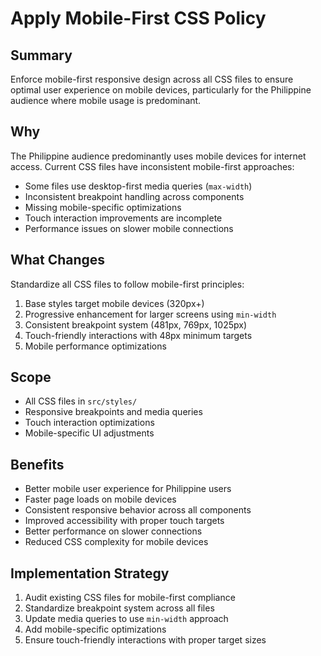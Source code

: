# Apply Mobile-First CSS Policy

## Summary
Enforce mobile-first responsive design across all CSS files to ensure optimal user experience on mobile devices, particularly for the Philippine audience where mobile usage is predominant.

## Why
The Philippine audience predominantly uses mobile devices for internet access. Current CSS files have inconsistent mobile-first approaches:
- Some files use desktop-first media queries (`max-width`)
- Inconsistent breakpoint handling across components
- Missing mobile-specific optimizations
- Touch interaction improvements are incomplete
- Performance issues on slower mobile connections

## What Changes
Standardize all CSS files to follow mobile-first principles:
1. Base styles target mobile devices (320px+)
2. Progressive enhancement for larger screens using `min-width`
3. Consistent breakpoint system (481px, 769px, 1025px)
4. Touch-friendly interactions with 48px minimum targets
5. Mobile performance optimizations

## Scope
- All CSS files in `src/styles/`
- Responsive breakpoints and media queries
- Touch interaction optimizations
- Mobile-specific UI adjustments

## Benefits
- Better mobile user experience for Philippine users
- Faster page loads on mobile devices
- Consistent responsive behavior across all components
- Improved accessibility with proper touch targets
- Better performance on slower connections
- Reduced CSS complexity for mobile devices

## Implementation Strategy
1. Audit existing CSS files for mobile-first compliance
2. Standardize breakpoint system across all files
3. Update media queries to use `min-width` approach
4. Add mobile-specific optimizations
5. Ensure touch-friendly interactions with proper target sizes